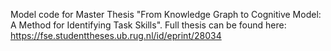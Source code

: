 Model code for Master Thesis "From Knowledge Graph to Cognitive Model: A Method for Identifying Task Skills". Full thesis can be found here: https://fse.studenttheses.ub.rug.nl/id/eprint/28034
